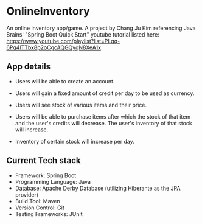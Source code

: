 # OnlineInventory

An online inventory app/game.
A project by Chang Ju Kim referencing Java Brains' "Spring Boot Quick Start" youtube tutorial listed here: https://www.youtube.com/playlist?list=PLqq-6Pq4lTTbx8p2oCgcAQGQyqN8XeA1x

## App details

- Users will be able to create an account.
- Users will gain a fixed amount of credit per day to be used as currency.
- Users will see stock of various items and their price.
- Users will be able to purchase items after which the stock of that item and the user's credits will decrease. The user's inventory of that stock will increase.

- Inventory of certain stock will increase per day.

## Current Tech stack

- Framework: Spring Boot
- Programming Language: Java
- Database: Apache Derby Database (utilizing Hiberante as the JPA provider)
- Build Tool: Maven
- Version Control: Git
- Testing Frameworks: JUnit
